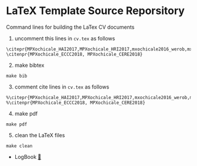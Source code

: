 LaTeX Template Source Reporsitory
=======================

Command lines for building the LaTex CV documents



1. uncomment this lines in `cv.tex` as follows
```
\citepr{MPXochicale_HAI2017,MPXochicale_HRI2017,mxochicale2016_werob,mxochicale2006_ced,mxochicale2016_derdis}
\citenpr{MPXochicale_ECCC2018, MPXochicale_CERE2018}
```

2. make bibtex
```
make bib
```

3. comment cite lines in `cv.tex` as follows

```
%\citepr{MPXochicale_HAI2017,MPXochicale_HRI2017,mxochicale2016_werob,mxochicale2006_ced,mxochicale2016_derdis}
%\citenpr{MPXochicale_ECCC2018, MPXochicale_CERE2018}
```

4. make pdf

```
make pdf
```


5. clean the LaTeX files
```
make clean
```

* LogBook [:link:](https://github.com/mxochicale/cv/blob/master/latex-cv-document/logBOOK.md)



